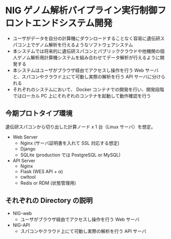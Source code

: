 # NIG ゲノム解析パイプライン実行制御フロントエンドシステム開発

- ユーザがデータを自分の計算機にダウンロードすることなく容易に遺伝研スパコン上でゲノム解析を行えるようなソフトウェアシステム
- 本システムでは将来的に遺伝研スパコンとパブリッククラウドや他機関の個人ゲノム解析用計算機システムを組み合わせてデータ解析が行えるように開発する
- 本システムはユーザがブラウザ経由でアクセスし操作を行う Web サーバと、スパコンやクラウド上にて可動し実際の解析を行う API サーバに分けられる
- それぞれのシステムにおいて、 Docker コンテナでの開発を行い、開発段階ではローカル PC 上にそれぞれのコンテナを起動して動作確認を行う

## 今期プロトタイプ環境

遺伝研スパコンから切り出した計算ノード x 1 台（Linux サーバ）を想定。

- Web Server
  - Nginx (サーバ証明書を入れて SSL 対応する想定)
  - Django
  - SQLite (production では PostgreSQL or MySQL)
- API Server
  - Nginx
  - Flask (WES API + α)
  - cwltool
  - Redis or RDM (状態管理用)

## それぞれの Directory の説明

- NIG-web
  - ユーザがブラウザ経由でアクセスし操作を行う Web サーバ
- NIG-API
  - スパコンやクラウド上にて可動し実際の解析を行う API サーバ
